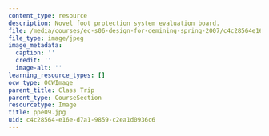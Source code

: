 ```yaml
---
content_type: resource
description: Novel foot protection system evaluation board.
file: /media/courses/ec-s06-design-for-demining-spring-2007/c4c28564e16ed7a19859c2ea1d0936c6_ppe09.jpg
file_type: image/jpeg
image_metadata:
  caption: ''
  credit: ''
  image-alt: ''
learning_resource_types: []
ocw_type: OCWImage
parent_title: Class Trip
parent_type: CourseSection
resourcetype: Image
title: ppe09.jpg
uid: c4c28564-e16e-d7a1-9859-c2ea1d0936c6
---
```

